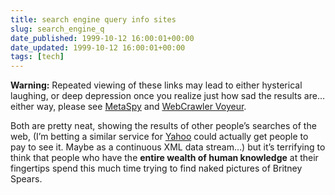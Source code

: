 ```yaml
---
title: search engine query info sites
slug: search_engine_q
date_published: 1999-10-12 16:00:01+00:00
date_updated: 1999-10-12 16:00:01+00:00
tags: [tech]
---
```

**Warning:** Repeated viewing of these links may lead to either hysterical laughing, or deep depression once you realize just how sad the results are… either way, please see [MetaSpy](http://www.metaspy.com/) and [WebCrawler Voyeur](http://www.webcrawler.com/voyeur_wc).

Both are pretty neat, showing the results of other people’s searches of the web, (I’m betting a similar service for [Yahoo](http://www.yahoo.com) could actually get people to pay to see it. Maybe as a continuous XML data stream…) but it’s terrifying to think that people who have the **entire wealth of human knowledge** at their fingertips spend this much time trying to find naked pictures of Britney Spears.
